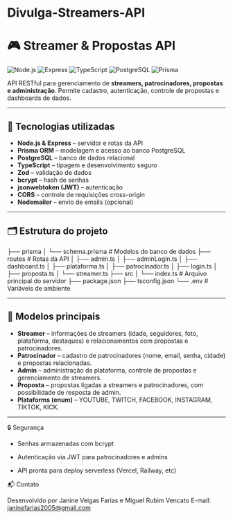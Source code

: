# Divulga-Streamers-API
# 🎮 Streamer & Propostas API

![Node.js](https://img.shields.io/badge/Node.js-339933?logo=node.js&logoColor=white)
![Express](https://img.shields.io/badge/Express-000000?logo=express&logoColor=white)
![TypeScript](https://img.shields.io/badge/TypeScript-007ACC?logo=typescript&logoColor=white)
![PostgreSQL](https://img.shields.io/badge/PostgreSQL-316192?logo=postgresql&logoColor=white)
![Prisma](https://img.shields.io/badge/Prisma-0C344B?logo=prisma&logoColor=white)

API RESTful para gerenciamento de **streamers, patrocinadores, propostas e administração**. Permite cadastro, autenticação, controle de propostas e dashboards de dados.

---

## 🔧 Tecnologias utilizadas

- **Node.js & Express** – servidor e rotas da API  
- **Prisma ORM** – modelagem e acesso ao banco PostgreSQL  
- **PostgreSQL** – banco de dados relacional  
- **TypeScript** – tipagem e desenvolvimento seguro  
- **Zod** – validação de dados  
- **bcrypt** – hash de senhas  
- **jsonwebtoken (JWT)** – autenticação  
- **CORS** – controle de requisições cross-origin  
- **Nodemailer** – envio de emails (opcional)  

---

## 🗂 Estrutura do projeto
├── prisma
│ └── schema.prisma # Modelos do banco de dados
├── routes # Rotas da API
│ ├── admin.ts
│ ├── adminLogin.ts
│ ├── dashboard.ts
│ ├── plataforma.ts
│ ├── patrocinador.ts
│ ├── login.ts
│ ├── proposta.ts
│ └── streamer.ts
├── src
│ └── index.ts # Arquivo principal do servidor
├── package.json
├── tsconfig.json
└── .env # Variáveis de ambiente

---

## 🧩 Modelos principais

- **Streamer** – informações de streamers (idade, seguidores, foto, plataforma, destaques) e relacionamentos com propostas e patrocinadores.  
- **Patrocinador** – cadastro de patrocinadores (nome, email, senha, cidade) e propostas relacionadas.  
- **Admin** – administração da plataforma, controle de propostas e gerenciamento de streamers.  
- **Proposta** – propostas ligadas a streamers e patrocinadores, com possibilidade de resposta de admin.  
- **Plataforms (enum)** – YOUTUBE, TWITCH, FACEBOOK, INSTAGRAM, TIKTOK, KICK.

---
🔒 Segurança

* Senhas armazenadas com bcrypt

* Autenticação via JWT para patrocinadores e admins

* API pronta para deploy serverless (Vercel, Railway, etc)

📬 Contato

Desenvolvido por Janine Veigas Farias e Miguel Rubim Vencato
E-mail: janinefarias2005@gmail.com


